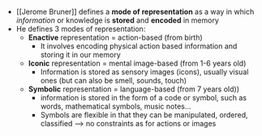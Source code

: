 - [[Jerome Bruner]] defines a **mode of representation** as a way in which *information* or knowledge is **stored** and **encoded** in memory
- He defines 3 modes of representation: 
	- **Enactive** representation = action-based (from birth)
		- It involves encoding physical action based information and storing it in our memory
	- **Iconic** representation = mental image-based (from 1-6 years old)
		- Information is stored as sensory images (icons), usually visual ones (but can also be smell, sounds, touch)
	- **Symbolic** representation = language-based (from 7 years old))
		- information is stored in the form of a code or symbol, such as words, mathematical symbols, music notes...
		- Symbols are flexible in that they can be manipulated, ordered, classified --> no constraints as for actions or images
